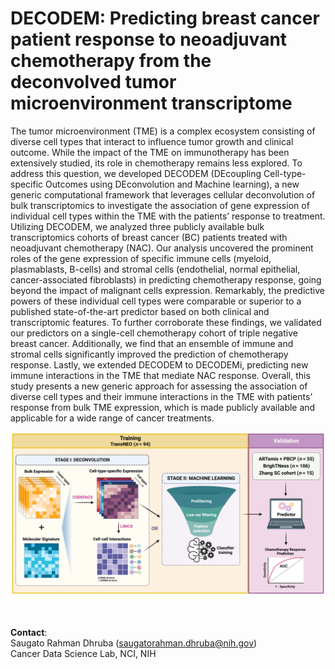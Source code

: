# DECODEM: Predicting breast cancer patient response to neoadjuvant chemotherapy from the deconvolved tumor microenvironment transcriptome

The tumor microenvironment (TME) is a complex ecosystem consisting of diverse cell types that interact to influence tumor growth and clinical outcome. While the impact of the TME on immunotherapy has been extensively studied, its role in chemotherapy remains less explored. To address this question, we developed DECODEM (DEcoupling Cell-type-specific Outcomes using DEconvolution and Machine learning), a new generic computational framework that leverages cellular deconvolution of bulk transcriptomics to investigate the association of gene expression of individual cell types within the TME with the patients’ response to treatment. Utilizing DECODEM, we analyzed three publicly available bulk transcriptomics cohorts of breast cancer (BC) patients treated with neoadjuvant chemotherapy (NAC). Our analysis uncovered the prominent roles of the gene expression of specific immune cells (myeloid, plasmablasts, B-cells) and stromal cells (endothelial, normal epithelial, cancer-associated fibroblasts) in predicting chemotherapy response, going beyond the impact of malignant cells expression. Remarkably, the predictive powers of these individual cell types were comparable or superior to a published state-of-the-art predictor based on both clinical and transcriptomic features. To further corroborate these findings, we validated our predictors on a single-cell chemotherapy cohort of triple negative breast cancer. Additionally, we find that an ensemble of immune and stromal cells significantly improved the prediction of chemotherapy response. Lastly, we extended DECODEM to DECODEMi, predicting new immune interactions in the TME that mediate NAC response. Overall, this study presents a new generic approach for assessing the association of diverse cell types and their immune interactions in the TME with patients’ response from bulk TME expression, which is made publicly available and applicable for a wide range of cancer treatments. 

![DECODEM](./figures/Fig1_DECODEM_v2.png)

<br></br>
**Contact**:  
Saugato Rahman Dhruba (saugatorahman.dhruba@nih.gov)  
Cancer Data Science Lab, NCI, NIH  

